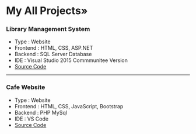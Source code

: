 # My All Projects»

### Library Management System
- Type : Website
- Frontend : HTML, CSS, ASP.NET
- Backend : SQL Server Database
- IDE : Visual Studio 2015 Commmunitee Version
- [Source Code](https://github.com/VrushankBardolia/library-management.git)

---
### Cafe Website
- Type : Website
- Frontend : HTML, CSS, JavaScript, Bootstrap
- Backend : PHP MySql
- IDE : VS Code
- [Source Code](https://github.com/VrushankBardolia/cafe-website-php.git)
